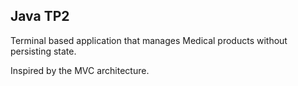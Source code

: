 ## Java TP2
Terminal based application that manages Medical products without persisting state. 

Inspired by the MVC architecture.